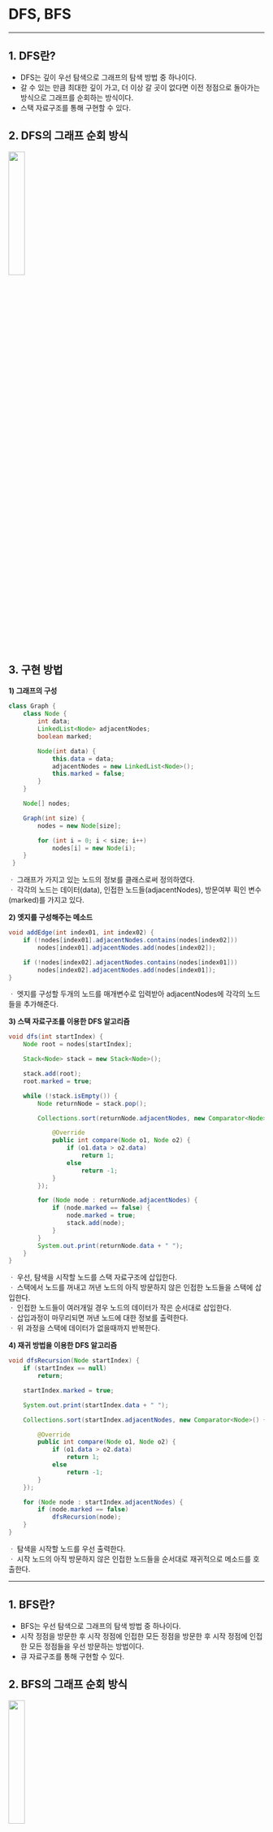 # DFS, BFS
-----
## 1. DFS란?
* DFS는 깊이 우선 탐색으로 그래프의 탐색 방법 중 하나이다.   
* 갈 수 있는 만큼 최대한 깊이 가고, 더 이상 갈 곳이 없다면 이전 정점으로 돌아가는 방식으로 그래프를 순회하는 방식이다.   
* 스택 자료구조를 통해 구현할 수 있다.   

## 2. DFS의 그래프 순회 방식
<img src="https://user-images.githubusercontent.com/61148914/111780566-e7609480-88fa-11eb-80c3-17e48ab719c8.png" width="25%">   

## 3. 구현 방법
**1) 그래프의 구성**
```java
class Graph {
	class Node {
		int data;
		LinkedList<Node> adjacentNodes;
		boolean marked;

		Node(int data) {
			this.data = data;
			adjacentNodes = new LinkedList<Node>();
			this.marked = false;
		}
	}

	Node[] nodes;

	Graph(int size) {
		nodes = new Node[size];

		for (int i = 0; i < size; i++)
			nodes[i] = new Node(i);
	}
 }
```
ㆍ 그래프가 가지고 있는 노드의 정보를 클래스로써 정의하였다.   
ㆍ 각각의 노드는 데이터(data), 인접한 노드들(adjacentNodes), 방문여부 획인 변수(marked)를 가지고 있다.  
 
**2) 엣지를 구성해주는 메소드**
```java
void addEdge(int index01, int index02) {
	if (!nodes[index01].adjacentNodes.contains(nodes[index02]))
		nodes[index01].adjacentNodes.add(nodes[index02]);

	if (!nodes[index02].adjacentNodes.contains(nodes[index01]))
		nodes[index02].adjacentNodes.add(nodes[index01]);
}
```
ㆍ 엣지를 구성할 두개의 노드를 매개변수로 입력받아 adjacentNodes에 각각의 노드들을 추가해준다.   
 
**3) 스택 자료구조를 이용한 DFS 알고리즘**
```java
void dfs(int startIndex) {
	Node root = nodes[startIndex];

	Stack<Node> stack = new Stack<Node>();

	stack.add(root);
	root.marked = true;

	while (!stack.isEmpty()) {
		Node returnNode = stack.pop();

		Collections.sort(returnNode.adjacentNodes, new Comparator<Node>() {

			@Override
			public int compare(Node o1, Node o2) {
				if (o1.data > o2.data)
					return 1;
				else
					return -1;
			}
		});

		for (Node node : returnNode.adjacentNodes) {
			if (node.marked == false) {
				node.marked = true;
				stack.add(node);
			}
		}
		System.out.print(returnNode.data + " ");
	}
}
```
ㆍ 우선, 탐색을 시작할 노드를 스택 자료구조에 삽입한다.   
ㆍ 스택에서 노드를 꺼내고 꺼낸 노드의 아직 방문하지 않은 인접한 노드들을 스택에 삽입한다.   
ㆍ 인접한 노드들이 여러개일 경우 노드의 데이터가 작은 순서대로 삽입한다.   
ㆍ 삽입과정이 마무리되면 꺼낸 노드에 대한 정보를 출력한다.   
ㆍ 위 과정을 스택에 데이터가 없을때까지 반복한다.   
 
**4) 재귀 방법을 이용한 DFS 알고리즘**
```java
void dfsRecursion(Node startIndex) {
	if (startIndex == null)
		return;

	startIndex.marked = true;

	System.out.print(startIndex.data + " ");

	Collections.sort(startIndex.adjacentNodes, new Comparator<Node>() {

		@Override
		public int compare(Node o1, Node o2) {
			if (o1.data > o2.data)
				return 1;
			else
				return -1;
		}
	});

	for (Node node : startIndex.adjacentNodes) {
		if (node.marked == false)
			dfsRecursion(node);
	}
}
```
ㆍ 탐색을 시작할 노드를 우선 출력한다.   
ㆍ 시작 노드의 아직 방문하지 않은 인접한 노드들을 순서대로 재귀적으로 메소드를 호출한다.   
 
-----
## 1. BFS란?
* BFS는 우선 탐색으로 그래프의 탐색 방법 중 하나이다.   
* 시작 정점을 방문한 후 시작 정점에 인접한 모든 정점을 방문한 후 시작 정점에 인접한 모든 정점들을 우선 방문하는 방법이다.
* 큐 자료구조를 통해 구현할 수 있다.   
 
## 2. BFS의 그래프 순회 방식
<img src="https://user-images.githubusercontent.com/61148914/111780762-2b539980-88fb-11eb-869a-6fd5ba1c432a.png" width="25%">   
 
## 3. 구현 방법
**1) 큐 자료구조를 이용한 BFS 알고리즘**
```java
void bfs(int startIndex) {
	Node root = nodes[startIndex];

	Queue<Node> queue = new LinkedList<Node>();

	queue.add(root);
	root.marked = true;

	while (!queue.isEmpty()) {
		Node returnNode = queue.poll();

		Collections.sort(returnNode.adjacentNodes, new Comparator<Node>() {

			@Override
			public int compare(Node o1, Node o2) {
				if (o1.data > o2.data)
					return 1;
				else
					return -1;
			}
		});

		for (Node node : returnNode.adjacentNodes) {
			if (node.marked == false) {
				node.marked = true;
				queue.add(node);
			}
		}
		System.out.print(returnNode.data + " ");
	}
}
```
ㆍ 우선, 탐색을 시작할 노드를 큐 자료구조에 삽입한다.   
ㆍ 큐에서 노드를 꺼내고 꺼낸 노드의 아직 방문하지 않은 인접한 노드들을 큐에 삽입한다.   
ㆍ 인접한 노드들이 여러개일 경우 노드의 데이터가 작은 순서대로 삽입한다.   
ㆍ 삽입과정이 마무리되면 꺼낸 노드에 대한 정보를 출력한다.   
ㆍ 위 과정을 큐에 데이터가 없을때까지 반복한다. 
